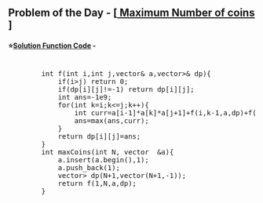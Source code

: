 ## Problem of the Day - [<a href="https://practice.geeksforgeeks.org/problems/7ae455e552dc4e07f76bbe2adc4d4207ce1ff16e/1"> Maximum Number of coins </a>]


#### ⭐<ins>Solution Function Code</ins> -
<pre>

        int f(int i,int j,vector<int>& a,vector<vector<int>>& dp){
            if(i>j) return 0;
            if(dp[i][j]!=-1) return dp[i][j];
            int ans=-1e9;
            for(int k=i;k<=j;k++){
                int curr=a[i-1]*a[k]*a[j+1]+f(i,k-1,a,dp)+f(k+1,j,a,dp);
                ans=max(ans,curr);
            }
            return dp[i][j]=ans;
        }
        int maxCoins(int N, vector <int> &a){
            a.insert(a.begin(),1);
            a.push_back(1);
            vector<vector<int>> dp(N+1,vector<int>(N+1,-1));
            return f(1,N,a,dp);
        }
</pre>
